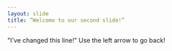 ```yaml
---
layout: slide
title: “Welcome to our second slide!”
---
```

"I've changed this line!"
Use the left arrow to go back!

